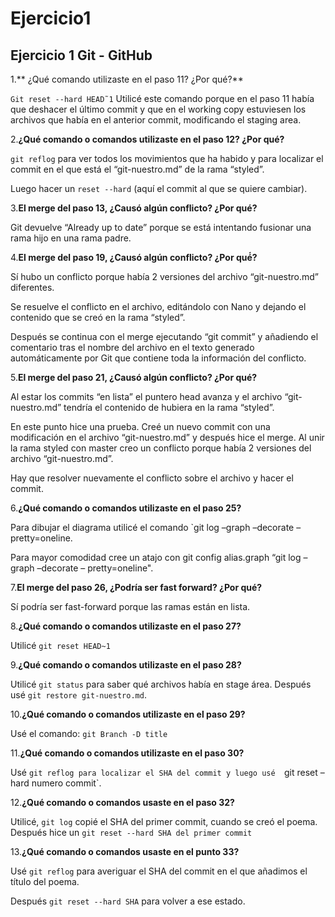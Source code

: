 # Ejercicio1

Ejercicio 1 Git - GitHub
---------------------------------------

1.** ¿Qué comando utilizaste en el paso 11? ¿Por qué?**
 
`Git reset --hard HEAD˜1`
Utilicé este comando porque en el paso 11 había que deshacer el último commit y que 
en el working copy estuviesen los archivos que había en el anterior commit, 
modificando el staging area.


2.**¿Qué comando o comandos utilizaste en el paso 12? ¿Por qué?**

`git reflog` para ver todos los movimientos que ha habido y para localizar el commit 
en el que está el “git-nuestro.md” de la rama “styled”.

Luego hacer un `reset --hard` (aquí el commit al que se quiere cambiar).


3.**El merge del paso 13, ¿Causó algún conflicto? ¿Por qué?**

Git devuelve “Already up to date” porque se está intentando fusionar una rama hijo 
en una rama padre.


4.**El merge del paso 19, ¿Causó algún conflicto? ¿Por qué́?**

Sí hubo un conflicto porque había 2 versiones del archivo “git-nuestro.md” 
diferentes.

Se resuelve el conflicto en el archivo, editándolo con Nano y dejando el contenido 
que se creó en la rama “styled”.

Después se continua con el merge ejecutando “git commit” y añadiendo el comentario 
tras el nombre del archivo en el texto generado automáticamente por Git que contiene 
toda la información del conflicto.


5.**El merge del paso 21, ¿Causó algún conflicto? ¿Por qué?**

Al estar los commits “en lista” el puntero head avanza y el archivo “git-nuestro.md” 
tendría el contenido de hubiera en la rama “styled”.

En este punto hice una prueba. Creé un nuevo commit con una modificación en el 
archivo “git-nuestro.md” y después hice el merge.
Al unir la rama styled con master creo un conflicto porque había 2 versiones del 
archivo “git-nuestro.md”.

Hay que resolver nuevamente el conflicto sobre el archivo y hacer el commit.


6.**¿Qué comando o comandos utilizaste en el paso 25?**

Para dibujar el diagrama utilicé el comando `git log –graph –decorate – 
pretty=oneline.

Para mayor comodidad cree un atajo con git config alias.graph “git log –graph 
–decorate – pretty=oneline".


7.**El merge del paso 26, ¿Podría ser fast forward? ¿Por qué?**

Sí podría ser fast-forward porque las ramas están en lista.


8.**¿Qué comando o comandos utilizaste en el paso 27?**

Utilicé `git reset HEAD~1`


9.**¿Qué comando o comandos utilizaste en el paso 28?**

Utilicé `git status` para saber qué archivos había en stage área.
Después usé `git restore git-nuestro.md`.


10.**¿Qué comando o comandos utilizaste en el paso 29?**

Usé el comando: `git Branch -D title`


11.**¿Qué comando o comandos utilizaste en el paso 30?**

Usé `git reflog para localizar el SHA del commit y luego usé  `git reset –hard 
numero commit`.


12.**¿Qué comando o comandos usaste en el paso 32?**

Utilicé, `git log` copié el SHA del primer commit, cuando se creó el poema.
Después hice un `git reset --hard SHA del primer commit`


13.**¿Qué comando o comandos usaste en el punto 33?**

Usé `git reflog` para averiguar el SHA del commit en el que añadimos el título del 
poema.

Después `git reset --hard SHA` para volver a ese estado.
